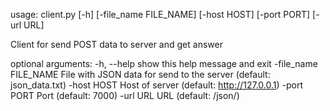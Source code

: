 usage: client.py [-h] [-file_name FILE_NAME] [-host HOST] [-port PORT] [-url URL]

Client for send POST data to server and get answer

optional arguments:
  -h, --help            show this help message and exit
  -file_name FILE_NAME  File with JSON data for send to the server (default: json_data.txt)
  -host HOST            Host of server (default: http://127.0.0.1)
  -port PORT            Port (default: 7000)
  -url URL              URL (default: /json/)
